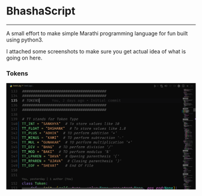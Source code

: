 # BhashaScript
---
A small effort to make simple Marathi programming language for fun built using python3.

I attached some screenshots to make sure you get actual idea of what is going on here.

### Tokens
![tokens](SS/token.png)